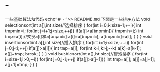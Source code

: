 # -
一些基础算法和代码
echo“＃ - ”>> README.md 
下面是一些排序方法
void selectionsort(int a[],int size)//选择排序
{
	for(int i=0;i<size-1;++i){
		int tmpmin=i;
		for(int j=i+1;j<size;++j){
			if(a[j]<a[tmpmin]){
				tmpmin=j;}
			int tmp=a[i];//交换a[i]和a[tmpmin]
			a[i]=a[tmpmin];
			a[tmpmin]=a[i];
		}
	}
}
void insertionsort(int a[],int size)//插入排序
{
	for(int i=1;i<size;++i){
		for(int j=0;j<i;++j)
			if(a[j]>a[i]){
				int tmp=a[i];
				for(int k=i;k>j;--k)
					a[k]=a[k-1];
				a[j]=tmp;
				break;
			}
	}
}
void bubblesort(int a[],int size)//冒泡排序
{
	for(int i=size-1;i>0;--i){
		for(int j=0;j<i;++j)
			if(a[j]>a[j+1]){
				int tmp=a[j];
				a[j]=a[j+1];
				a[j+1]=tmp;
			}
	}
}

